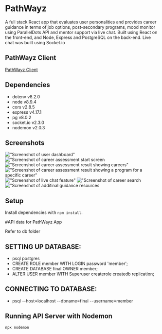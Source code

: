 # PathWayz

A full stack React app that evaluates user personalities and provides career guidance in terms of job options, post-secondary programs, mood monitor using ParallelDots API and mentor support via live chat. Built using React on the front-end, and Node, Express and PostgreSQL on the back-end. Live chat was built using Socket.io

## PathWayz Client

[PathWayz Client](https://github.com/Ranthonym/pathwayz)

## Dependencies

- dotenv v8.2.0
- node v8.9.4
- cors v2.8.5
- express v4.17.1
- pg v8.0.2
- socket.io v2.3.0
- nodemon v2.0.3

## Screenshots

!["Screenshot of user dashboard"](https://github.com/Ranthonym/pathwayz/blob/readme/public/images/Screenshot%20of%20user%20dashboard.png)
!["Screenshot of career assessment start screen](https://github.com/Ranthonym/pathwayz/blob/readme/public/images/Screenshot%20of%20career%20assessment%20start%20screen.png)
!["Screenshot of career assessment result showing careers"](https://github.com/Ranthonym/pathwayz/blob/readme/public/images/Screenshot%20of%20career%20assessment%20result%20showing%20careers.png)
!["Screenshot of career assessment result showing a program for a specific career"](https://github.com/Ranthonym/pathwayz/blob/readme/public/images/Screenshot%20of%20programs%20offered%20for%20a%20specific%20job.png)
!["Screenshot of live chat feature"](https://github.com/Ranthonym/pathwayz/blob/readme/public/images/Screenshot%20of%20live%20chat%20with%20career%20advisor.png)
!["Screenshot of career search](https://github.com/Ranthonym/pathwayz/blob/readme/public/images/Screenshot%20of%20career%20search.png)
!["Screenshot of additinal guidance resources](https://github.com/Ranthonym/pathwayz/blob/readme/public/images/Screenshot%20of%20additional%20guidance%20resources.png)

## Setup

Install dependencies with `npm install`.

#API data for PathWayz App

Refer to db folder

## SETTING UP DATABASE:

- psql postgres
- CREATE ROLE member WITH LOGIN password 'member';
- CREATE DATABASE final OWNER member;
- ALTER USER member WITH Superuser createrole createdb replication;

## CONNECTING TO DATABASE:

- psql --host=localhost --dbname=final --username=member

## Running API Server with Nodemon

```sh
npx nodemon
```
